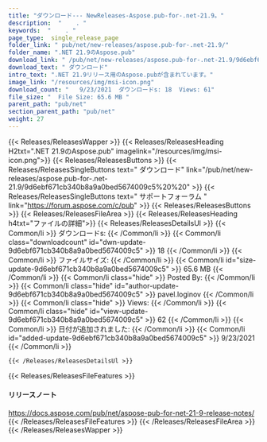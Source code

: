 ```yaml
---
title: "ダウンロード--- NewReleases-Aspose.pub-for-.net-21.9。" 
description:  "    . " 
keywords:  "    . " 
page_type:  single_release_page
folder_link: " pub/net/new-releases/aspose.pub-for-.net-21.9/"
folder_name: ".NET 21.9のAspose.pub"
download_link: " /pub/net/new-releases/aspose.pub-for-.net-21.9/9d6ebf671cb340b8a9a0bed5674009c5"
download_text: " ダウンロード"
intro_text: ".NET 21.9リリース用のAspose.pubが含まれています。"
image_link: "/resources/img/msi-icon.png"
download_count: "   9/23/2021  ダウンロードs: 18  Views: 61"
file_size: "  File Size: 65.6 MB "
parent_path: "pub/net"
section_parent_path: "pub/net"
weight: 27
---
```


{{< Releases/ReleasesWapper >}}
  {{< Releases/ReleasesHeading H2txt=".NET 21.9のAspose.pub" imagelink="/resources/img/msi-icon.png">}}
  {{< Releases/ReleasesButtons >}}
    {{< Releases/ReleasesSingleButtons text=" ダウンロード" link="/pub/net/new-releases/aspose.pub-for-.net-21.9/9d6ebf671cb340b8a9a0bed5674009c5%20%20" >}}
    {{< Releases/ReleasesSingleButtons text=" サポートフォーラム " link="https://forum.aspose.com/c/pub" >}}
  {{< Releases/ReleasesButtons >}}
  {{< Releases/ReleasesFileArea >}}
    {{< Releases/ReleasesHeading h4txt="ファイルの詳細">}}
    {{< Releases/ReleasesDetailsUl >}}
            {{< Common/li  >}} ダウンロードs: {{< /Common/li >}} 
      {{< Common/li class="downloadcount" id="dwn-update-9d6ebf671cb340b8a9a0bed5674009c5" >}} 18 {{< /Common/li >}} 
      {{< Common/li  >}} ファイルサイズ: {{< /Common/li >}} 
      {{< Common/li id="size-update-9d6ebf671cb340b8a9a0bed5674009c5" >}} 65.6 MB {{< /Common/li >}} 
      {{< Common/li  class="hide" >}} Posted By: {{< /Common/li >}} 
      {{< Common/li class="hide" id="author-update-9d6ebf671cb340b8a9a0bed5674009c5" >}} pavel.loginov {{< /Common/li >}} 
      {{< Common/li class="hide"  >}} Views: {{< /Common/li >}} 
      {{< Common/li class="hide" id="view-update-9d6ebf671cb340b8a9a0bed5674009c5" >}} 62 {{< /Common/li >}} 
      {{< Common/li  >}} 日付が追加されました: {{< /Common/li >}} 
      {{< Common/li id="added-update-9d6ebf671cb340b8a9a0bed5674009c5" >}} 9/23/2021 {{< /Common/li >}} 

    {{< /Releases/ReleasesDetailsUl >}}

  {{< Releases/ReleasesFileFeatures >}}
      <h4>リリースノート</h4><div><a href="https://docs.aspose.com/pub/net/aspose-pub-for-net-21-9-release-notes/">https://docs.aspose.com/pub/net/aspose-pub-for-net-21-9-release-notes/</a></div>
  {{< /Releases/ReleasesFileFeatures >}}
 {{< /Releases/ReleasesFileArea >}}
{{< /Releases/ReleasesWapper >}}


